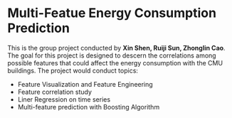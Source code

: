 # Multi-Featue Energy Consumption Prediction 
This is the group project conducted by **Xin Shen, Ruiji Sun, Zhonglin Cao**. The goal for this project is designed to descern the correlations among possible features that could affect the energy consumption with the CMU buildings. The project would conduct topics:
- Feature Visualization and Feature Engineering 
- Feature correlation study
- Liner Regression on time series
- Multi-feature prediction with Boosting Algorithm